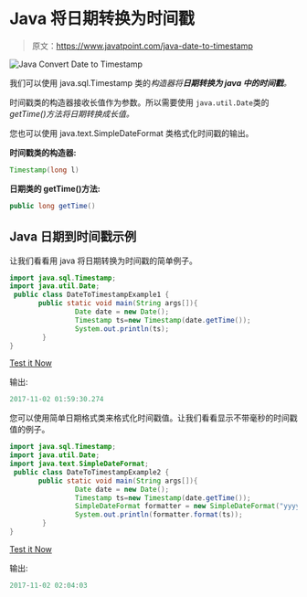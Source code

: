 # Java 将日期转换为时间戳

> 原文：<https://www.javatpoint.com/java-date-to-timestamp>

![Java Convert Date to Timestamp](../img/08c9ba9224dcfd07ddacddacfd80bbd8.png)

我们可以使用 java.sql.Timestamp 类的*构造器将**日期转换为 java 中的时间戳**。*

时间戳类的构造器接收长值作为参数。所以需要使用 `java.util.Date`类的 *getTime()方法将日期转换成长值。*

您也可以使用 java.text.SimpleDateFormat 类格式化时间戳的输出。

**时间戳类的构造器:**

```java
Timestamp(long l)

```

**日期类的 getTime()方法:**

```java
public long getTime()

```

## Java 日期到时间戳示例

让我们看看用 java 将日期转换为时间戳的简单例子。

```java
import java.sql.Timestamp;  
import java.util.Date;  
 public class DateToTimestampExample1 {  
       public static void main(String args[]){  
                Date date = new Date();
                Timestamp ts=new Timestamp(date.getTime());
                System.out.println(ts);                   
        }  
}  

```

[Test it Now](https://compiler.javatpoint.com/opr/test.jsp?filename=DateToTimestampExample1)

输出:

```java
2017-11-02 01:59:30.274

```

您可以使用简单日期格式类来格式化时间戳值。让我们看看显示不带毫秒的时间戳值的例子。

```java
import java.sql.Timestamp;  
import java.util.Date;  
import java.text.SimpleDateFormat;
 public class DateToTimestampExample2 {  
       public static void main(String args[]){  
                Date date = new Date();
                Timestamp ts=new Timestamp(date.getTime());
                SimpleDateFormat formatter = new SimpleDateFormat("yyyy-MM-dd HH:mm:ss");
                System.out.println(formatter.format(ts));                   
        }  
}  

```

[Test it Now](https://compiler.javatpoint.com/opr/test.jsp?filename=DateToTimestampExample2)

输出:

```java
2017-11-02 02:04:03

```